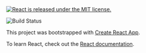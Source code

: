  <a href="https://github.com/facebook/react/blob/master/LICENSE">
   <img src="https://img.shields.io/badge/license-MIT-blue.svg" alt="React is released under the MIT license." />
 </a>
  
![Build Status](https://travis-ci.com/issackj1/react-site.svg?branch=master)

This project was bootstrapped with [Create React App](https://github.com/facebook/create-react-app).

To learn React, check out the [React documentation](https://reactjs.org/).
